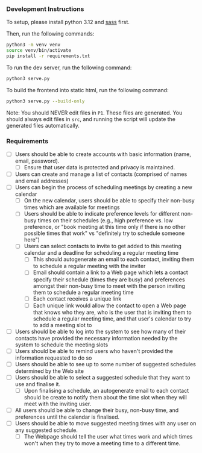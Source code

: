 ### Development Instructions

To setup, please install python 3.12 and [sass](https://sass-lang.com/install/) first.

Then, run the following commands:

```bash
python3 -m venv venv
source venv/bin/activate
pip install -r requirements.txt
```

To run the dev server, run the following command:

```bash
python3 serve.py
```

To build the frontend into static html, run the following command:

```bash
python3 serve.py --build-only
```

Note: You should NEVER edit files in `P1`. These files are generated. You should always edit files in `src`, and running the script will update the generated files automatically.


### Requirements

- [ ] Users should be able to create accounts with basic information (name, email, password).
  - [ ] Ensure that user data is protected and privacy is maintained.
- [ ] Users can create and manage a list of contacts (comprised of names and email addresses)
- [ ] Users can begin the process of scheduling meetings by creating a new calendar
  - [ ] On the new calendar, users should be able to specify their non-busy times which are available for meetings
  - [ ] Users should be able to indicate preference levels for different non-busy times on their schedules (e.g., high preference vs. low preference, or "book meeting at this time only if there is no other possible times that work" vs "definitely try to schedule someone here")
  - [ ] Users can select contacts to invite to get added to this meeting calendar and a deadline for scheduling a regular meeting time
    - [ ] This should autogenerate an email to each contact, inviting them to schedule a regular meeting with the inviter 
    - [ ] Email should contain a link to a Web page which lets a contact specify their schedule (times they are busy) and preferences amongst their non-busy time to meet with the person inviting them to schedule a regular meeting time
    - [ ] Each contact receives a unique link
    - [ ] Each unique link would allow the contact to open a Web page that knows who they are, who is the user that is inviting them to schedule a regular meeting time, and that user's calendar to try to add a meeting slot to
- [ ] Users should be able to log into the system to see how many of their contacts have provided the necessary information needed by the system to schedule the meeting slots
- [ ] Users should be able to remind users who haven't provided the information requested to do so
- [ ] Users should be able to see up to some number of suggested schedules determined by the Web site 
- [ ] Users should be able to select a suggested schedule that they want to use and finalise it.
  - [ ] Upon finalising a schedule, an autogenerate email to each contact should be create to notify them about the time slot when they will meet with the inviting user.
- [ ] All users should be able to change their busy, non-busy time, and preferences until the calendar is finalised.
- [ ] Users should be able to move suggested meeting times with any user on any suggested schedule.
  - [ ] The Webpage should tell the user what times work and which times won't when they try to move a meeting time to a different time.
